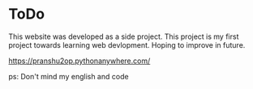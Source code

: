 # ToDo
This website was developed as a side project. This project is my first project towards learning web devlopment. Hoping to improve in future. 

https://pranshu2op.pythonanywhere.com/

ps: Don't mind my english and code
